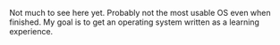 Not much to see here yet. Probably not the most usable OS even when finished. My goal is to get an operating system written as a learning experience. 
